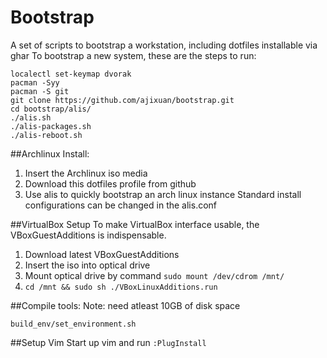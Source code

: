 # Bootstrap
A set of scripts to bootstrap a workstation, including dotfiles installable via ghar
To bootstrap a new system, these are the steps to run:
```
localectl set-keymap dvorak
pacman -Syy
pacman -S git
git clone https://github.com/ajixuan/bootstrap.git
cd bootstrap/alis/
./alis.sh
./alis-packages.sh
./alis-reboot.sh
```

##Archlinux Install:
1. Insert the Archlinux iso media
2. Download this dotfiles profile from github
3. Use alis to quickly bootstrap an arch linux instance
   Standard install configurations can be changed in the alis.conf

##VirtualBox Setup
To make VirtualBox interface usable, the VBoxGuestAdditions is indispensable.
1. Download latest VBoxGuestAdditions
2. Insert the iso into optical drive
3. Mount optical drive by command `sudo mount /dev/cdrom /mnt/`
4. `cd /mnt && sudo sh ./VBoxLinuxAdditions.run`

##Compile tools:
Note: need atleast 10GB of disk space
```
build_env/set_environment.sh
```

##Setup Vim
Start up vim and run `:PlugInstall`
